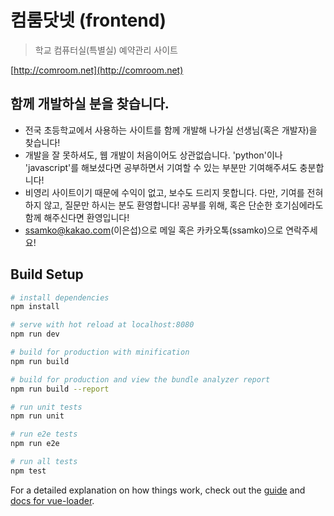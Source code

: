 # 컴룸닷넷 (frontend)

> 학교 컴퓨터실(특별실) 예약관리 사이트

[http://comroom.net](http://comroom.net)

## 함께 개발하실 분을 찾습니다.

- 전국 초등학교에서 사용하는 사이트를 함께 개발해 나가실 선생님(혹은 개발자)을 찾습니다!
- 개발을 잘 못하셔도, 웹 개발이 처음이어도 상관없습니다. 'python'이나 'javascript'를 해보셨다면 공부하면서 기여할 수 있는 부분만 기여해주셔도 충분합니다!
- 비영리 사이트이기 때문에 수익이 없고, 보수도 드리지 못합니다. 다만, 기여를 전혀하지 않고, 질문만 하시는 분도 환영합니다! 공부를 위해, 혹은 단순한 호기심에라도 함께 해주신다면 환영입니다!
- ssamko@kakao.com(이은섭)으로 메일 혹은 카카오톡(ssamko)으로 연락주세요!

## Build Setup

``` bash
# install dependencies
npm install

# serve with hot reload at localhost:8080
npm run dev

# build for production with minification
npm run build

# build for production and view the bundle analyzer report
npm run build --report

# run unit tests
npm run unit

# run e2e tests
npm run e2e

# run all tests
npm test
```

For a detailed explanation on how things work, check out the [guide](http://vuejs-templates.github.io/webpack/) and [docs for vue-loader](http://vuejs.github.io/vue-loader).
